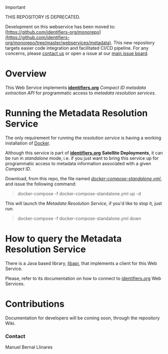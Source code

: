 > [!IMPORTANT]
> THIS REPOSITORY IS DEPRECATED.
>
> Development on this webservice has been moved to: [https://github.com/identifiers-org/monorepo](https://github.com/identifiers-org/monorepo/tree/master/webservices/metadata).
> This new repository targets easier code integration and facilitated CI/CD pipeline. For any concerns, please [contact us](https://docs.identifiers.org/pages/contact) or open a issue at our [main issue board](https://github.com/identifiers-org/identifiers-org.github.io/issues).

# Overview
This Web Service implements [__identifiers.org__](http://identifiers.org) _Compact ID metadata extraction API_ for programmatic access to _metadata resolution services_.


# Running the Metadata Resolution Service
The only requirement for running the _resolution service_ is having a working installation of [Docker](http://docker.com).

Although this service is part of [__identifiers.org__](http://identifiers.org) **Satellite Deployments**, it can be run in _standalone_ mode, i.e. if you just want to bring this service up for programmatic access to metadata information associated with a given _Compact ID_.

Download, from this repo, the file named [_docker-compose-standalone.yml_](https://raw.githubusercontent.com/identifiers-org/cloud-ws-metadata/master/docker-compose-standalone.yml), and issue the following command:

> docker-compose -f docker-compose-standalone.yml up -d

This will launch the _Metadata Resolution Service_, if you'd like to stop it, just run:

> docker-compose -f docker-compose-standalone.yml down


# How to query the Metadata Resolution Service
There is a Java based library, [libapi](https://github.com/identifiers-org/cloud-libapi), that implements a client for this Web
Service.

Please, refer to its documentation on how to connect to [identifiers.org](https://identifiers.org) Web Services.


# Contributions
Documentation for developers will be coming soon, through the repository Wiki.


### Contact
Manuel Bernal Llinares
